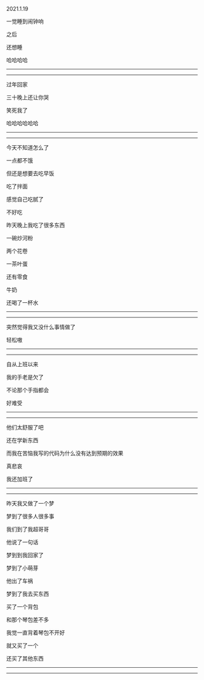 2021.1.19

一觉睡到闹钟响

之后

还想睡

哈哈哈哈

-------

--------

过年回家

三十晚上还让你哭

笑死我了

哈哈哈哈哈哈

-----

----

今天不知道怎么了

一点都不饿

但还是想要去吃早饭

吃了拌面

感觉自己吃腻了

不好吃

昨天晚上我吃了很多东西

一碗炒河粉

两个花卷

一茶叶蛋

还有零食

牛奶

还喝了一杯水

-------

-------

突然觉得我又没什么事情做了

轻松嗷

-----

------

自从上班以来

我的手老是欠了

不论那个手指都会

好难受

-------

-------

他们太舒服了吧

还在学新东西

而我在苦恼我写的代码为什么没有达到预期的效果

真悲哀

我还加班了

------

-------

昨天我又做了一个梦

梦到了很多人很多事

我们到了我超哥哥

他说了一句话

梦到到我回家了

梦到了小萌芽

他出了车祸

梦到了我去买东西

买了一个背包

和那个琴包差不多

我觉一直背着琴包不开好

就又买了一个

还买了其他东西

--------

-------

